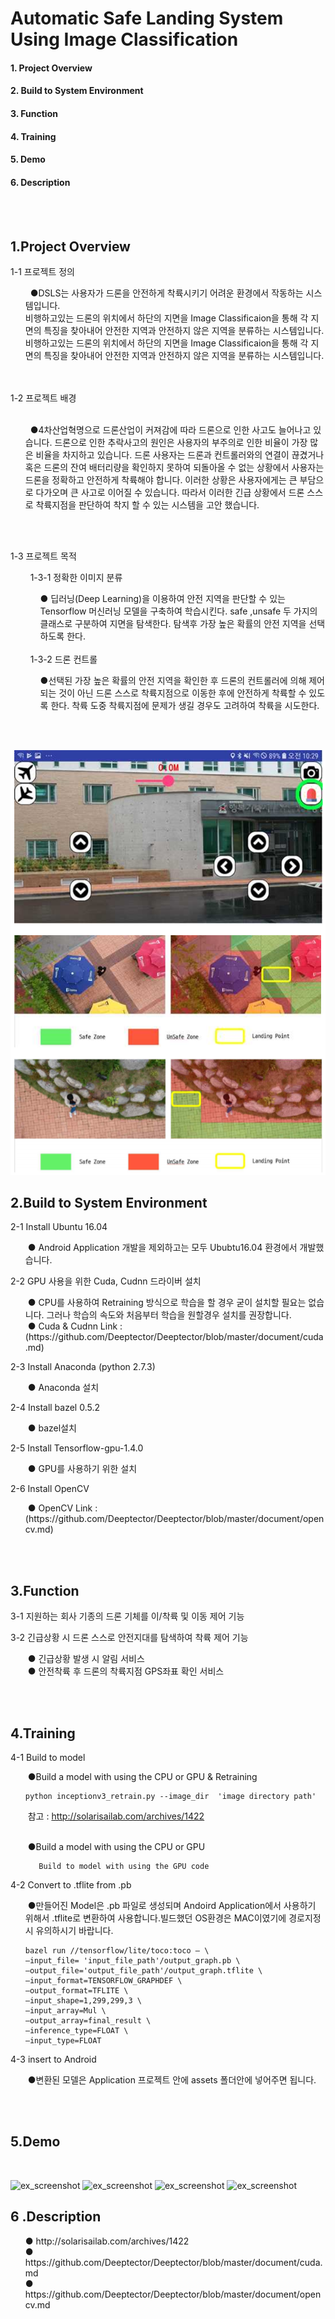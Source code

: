 
# Automatic Safe Landing System Using Image Classification
#### 1. Project Overview
#### 2. Build to System Environment
#### 3. Function
#### 4. Training
#### 5. Demo
#### 6. Description

<br>
<br>

## 1.Project Overview
1-1 프로젝트 정의 <br> 
<ul>
&nbsp; ●DSLS는 사용자가 드론을 안전하게 착륙시키기 어려운 환경에서 작동하는 시스템입니다. <br>
비행하고있는 드론의 위치에서 하단의 지면을 Image Classificaion을 통해 각 지면의 특징을 찾아내어 안전한 지역과 안전하지 않은 지역을 분류하는 시스템입니다. 	비행하고있는 드론의 위치에서 하단의 지면을 Image Classificaion을 통해 각 지면의 특징을 찾아내어 안전한 지역과 안전하지 않은 지역을 분류하는 시스템입니다. 
</ul>


 <br> 	
 <br>	
1-2 프로젝트 배경 <br>
&nbsp; 	<ul>
&nbsp; ●4차산업혁명으로 드론산업이 커져감에 따라 드론으로 인한 사고도 늘어나고 있습니다. 드론으로 인한 추락사고의 원인은 사용자의 부주의로 인한 비율이 가장 많은 비율을 차지하고 있습니다. 드론 사용자는 드론과 컨트롤러와의 연결이 끊겼거나 혹은 드론의 잔여 배터리량을 확인하지 못하여 되돌아올 수 없는 상황에서 사용자는 드론을 정확하고 안전하게 착륙해야 합니다. 이러한 상황은 사용자에게는 큰 부담으로 다가오며 큰 사고로 이어질 수 있습니다. 따라서 이러한 긴급 상황에서  드론 스스로 착륙지점을 판단하여 착지 할 수 있는 시스템을 고안 했습니다.
</ul>




 <br>	<br>


 1-3 프로젝트 목적 <br>
<ul>
&nbsp; 1-3-1 정확한 이미지 분류<ul>
 ● 딥러닝(Deep Learning)을 이용하여 안전 지역을 판단할 수 있는 Tensorflow 머신러닝 모델을 구축하여 학습시킨다. safe ,unsafe 두 가지의 클래스로 구분하여 지면을 탐색한다. 탐색후 가장 높은 확률의 안전 지역을 선택하도록 한다.
 </ul>
 <br>
 &nbsp; 1-3-2 드론 컨트롤 <ul>
 ●선택된 가장 높은 확률의 안전 지역을 확인한 후 드론의 컨트롤러에 의해 제어되는 것이 아닌 드론 스스로 착륙지점으로 이동한 후에 안전하게 착륙할 수 있도록 한다. 착륙 도중 착륙지점에 문제가 생길 경우도 고려하여 착륙을 시도한다.
 </ul>

 </ul>
 
<br><br>

![ex_screenshot](./img/ex_img.PNG)


## 2.Build to System Environment 
2-1 Install Ubuntu 16.04
<ul>
 &nbsp;● Android Application 개발을 제외하고는 모두 Ububtu16.04 환경에서 개발했습니다.
</ul>

2-2 GPU 사용을 위한 Cuda, Cudnn 드라이버 설치
<ul>
&nbsp;● CPU를 사용하여 Retraining 방식으로 학습을 할 경우 굳이 설치할 필요는 없습니다. 그러나 학습의 속도와 처음부터 학습을 원할경우 설치를 권장합니다. <br>
&nbsp;● Cuda & Cudnn Link : 
 (https://github.com/Deeptector/Deeptector/blob/master/document/cuda.md)
</ul> 

2-3  Install Anaconda (python 2.7.3)
<ul>
&nbsp;● Anaconda 설치
</ul>

2-4  Install bazel 0.5.2
<ul>
&nbsp;● bazel설치
</ul>

2-5  Install Tensorflow-gpu-1.4.0
<ul>
&nbsp;● GPU를 사용하기 위한 설치
</ul>

2-6  Install OpenCV
<ul>
&nbsp;● OpenCV Link : (https://github.com/Deeptector/Deeptector/blob/master/document/opencv.md)
</ul>
<br>
<br>

## 3.Function
3-1 지원하는 회사 기종의 드론 기체를 이/착륙 및 이동 제어 기능
<br>

3-2 긴급상황 시 드론 스스로 안전지대를 탐색하여 착륙 제어 기능
<ul>
&nbsp;● 긴급상황 발생 시 알림 서비스 <br>
&nbsp;● 안전착륙 후 드론의 착륙지점 GPS좌표 확인 서비스
</ul>
<br>
<br>

## 4.Training
4-1 Build to model
<ul>
 
  &nbsp;●Build a model with using the CPU or GPU  & Retraining
   ``` 
  python inceptionv3_retrain.py --image_dir  'image directory path'
   ```
 
  &nbsp;참고 : http://solarisailab.com/archives/1422
   <br>
  <br>
 
  &nbsp;●Build a model with using the CPU or GPU  
  ```
     Build to model with using the GPU code
  ```
</ul>


4-2 Convert to .tflite from .pb
<ul>
 
 &nbsp;●만들어진 Model은 .pb 파일로 생성되며 Andoird Application에서 사용하기 위해서 .tflite로 변환하여 사용합니다.빌드했던 OS환경은 MAC이였기에 경로지정시 유의하시기 바랍니다. <br>
```
bazel run //tensorflow/lite/toco:toco — \
—input_file= 'input_file_path'/output_graph.pb \
—output_file='output_file_path'/output_graph.tflite \
—input_format=TENSORFLOW_GRAPHDEF \
—output_format=TFLITE \
—input_shape=1,299,299,3 \
—input_array=Mul \
—output_array=final_result \
—inference_type=FLOAT \
—input_type=FLOAT
```
 
</ul>

4-3 insert to Android 
<ul>
&nbsp;●변환된 모델은 Application 프로젝트 안에 assets 폴더안에 넣어주면 됩니다.
</ul>
<br>
<br>

## 5.Demo
<br>

![ex_screenshot](./img/cam_demo1.gif)
![ex_screenshot](./img/drone_demo1.gif)	
![ex_screenshot](./img/cam_demo2.gif)
![ex_screenshot](./img/drone-demo2.gif)
<br>

## 6 .Description
<ul>
 ● http://solarisailab.com/archives/1422<br>
 ● https://github.com/Deeptector/Deeptector/blob/master/document/cuda.md<br>
 ● https://github.com/Deeptector/Deeptector/blob/master/document/opencv.md
 </ul>
 
